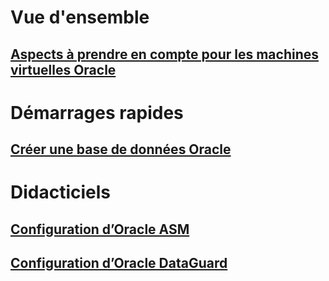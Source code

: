 # Vue d'ensemble
## [Aspects à prendre en compte pour les machines virtuelles Oracle](oracle-considerations.md)
# Démarrages rapides
## [Créer une base de données Oracle](oracle-database-quick-create.md) 
# Didacticiels
## [Configuration d’Oracle ASM](asm-configuration.md)
## [Configuration d’Oracle DataGuard](configuring-oracle-dataguard.md)
